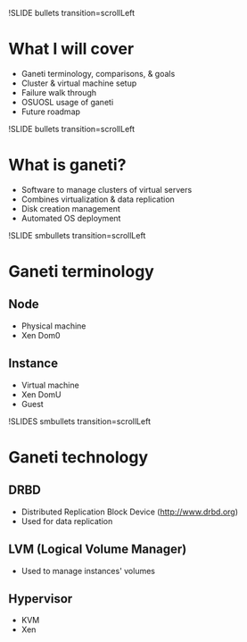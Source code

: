 !SLIDE bullets transition=scrollLeft

# What I will cover #

* Ganeti terminology, comparisons, & goals
* Cluster & virtual machine setup
* Failure walk through
* OSUOSL usage of ganeti
* Future roadmap

!SLIDE bullets transition=scrollLeft

# What is ganeti? #

* Software to manage clusters of virtual servers
* Combines virtualization & data replication
* Disk creation management
* Automated OS deployment

!SLIDE smbullets transition=scrollLeft

# Ganeti terminology #

## Node ##
* Physical machine
* Xen Dom0

## Instance ##
* Virtual machine
* Xen DomU
* Guest

!SLIDES smbullets transition=scrollLeft

# Ganeti technology #

## DRBD ##
* Distributed Replication Block Device (http://www.drbd.org)
* Used for data replication

## LVM (Logical Volume Manager) ##
* Used to manage instances' volumes

## Hypervisor ##
* KVM
* Xen
